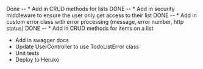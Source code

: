 Done -- * Add in CRUD methods for lists
DONE -- * Add in security middleware to ensure the user only get access to their list
DONE -- * Add in custom error class with error processing (message, error number, http status)
DONE -- * Add in CRUD methods for items on a list
* Add in swagger docs
* Update UserController to use TodoListError class
* Unit tests
* Deploy to Heruko